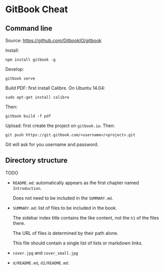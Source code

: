 # GitBook Cheat

## Command line

Source: <https://github.com/GitbookIO/gitbook>

Install:

    npm install gitbook -g

Develop:

    gitbook serve

Build PDF: first install Calibre. On Ubuntu 14.04:

    sudo apt-get install calibre

Then:

    gitbook build -f pdf

Upload: first create the project on `gitbook.io`. Then:

    git push https://git.gitbook.com/<username>/<project>.git

Git will ask for you username and password.

## Directory structure

TODO

-   `README.md`: automatically appears as the first chapter named `Introduction`.

    Does not need to be included in the `SUMMARY.md`.

-   `SUMMARY.md`: list of files to be included in the book.

    The sidebar index title contains the like content, not the `h1` of the files there.

    The URL of files is determined by their path alone.

    This file should contain a single list of lists or markdown links.

-   `cover.jpg` and `cover_small.jpg`

-   `d/README.md`, `d2/README.md`:

